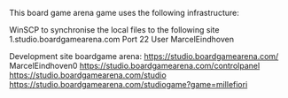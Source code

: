 This board game arena game uses the following infrastructure:

WinSCP to synchronise the local files to the following site
1.studio.boardgamearena.com
Port 22
User MarcelEindhoven

Development site boardgame arena:
https://studio.boardgamearena.com/
MarcelEindhoven0
https://studio.boardgamearena.com/controlpanel
https://studio.boardgamearena.com/studio
https://studio.boardgamearena.com/studiogame?game=millefiori
